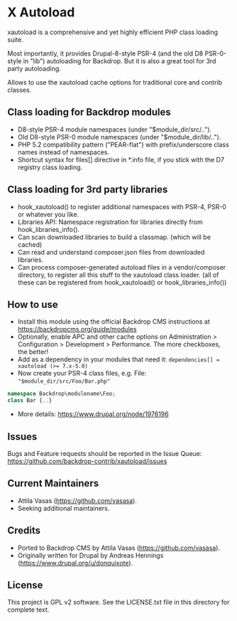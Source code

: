 X Autoload
==========

xautoload is a comprehensive and yet highly efficient PHP class loading suite.

Most importantly, it provides Drupal-8-style PSR-4 (and the old D8 PSR-0-style in "lib") autoloading for Backdrop. But it is also a great tool for 3rd party autoloading.

Allows to use the xautoload cache options for traditional core and contrib classes.


Class loading for Backdrop modules
----------------------------------

- D8-style PSR-4 module namespaces (under "$module_dir/src/..").
- Old D8-style PSR-0 module namespaces (under "$module_dir/lib/..").
- PHP 5.2 compatibility pattern ("PEAR-flat") with prefix/underscore class names instead of namespaces.
- Shortcut syntax for files[] directive in *.info file, if you stick with the D7 registry class loading.


Class loading for 3rd party libraries
-------------------------------------
- hook_xautoload() to register additional namespaces with PSR-4, PSR-0 or whatever you like.
- Libraries API: Namespace registration for libraries directly from hook_libraries_info().
- Can scan downloaded libraries to build a classmap. (which will be cached)
- Can read and understand composer.json files from downloaded libraries.
- Can process composer-generated autoload files in a vendor/composer directory, to register all this stuff to the xautoload class loader.
(all of these can be registered from hook_xautoload() or hook_libraries_info())


How to use
----------
- Install this module using the official Backdrop CMS instructions at
https://backdropcms.org/guide/modules
- Optionally, enable APC and other cache options on Administration > Configuration > Development > Performance. The more checkboxes, the better!
- Add as a dependency in your modules that need it: `dependencies[] = xautoload (>= 7.x-5.0)`
- Now create your PSR-4 class files, e.g.
File: `"$module_dir/src/Foo/Bar.php"`
```php
namespace Backdrop\modulename\Foo;
class Bar {..}
```
- More details: https://www.drupal.org/node/1976196


Issues
------

Bugs and Feature requests should be reported in the Issue Queue:
https://github.com/backdrop-contrib/xautoload/issues


Current Maintainers
-------------------

- Attila Vasas (https://github.com/vasasa).
- Seeking additional maintainers.


Credits
-------

- Ported to Backdrop CMS by Attila Vasas (https://github.com/vasasa).
- Originally written for Drupal by Andreas Hennings (https://www.drupal.org/u/donquixote).


License
-------

This project is GPL v2 software. See the LICENSE.txt file in this directory for
complete text.
